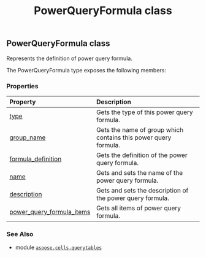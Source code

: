 ﻿---
title: PowerQueryFormula class
second_title: Aspose.Cells for Python via .NET API References
description: 
type: docs
weight: 20
url: /aspose.cells.querytables/powerqueryformula/
is_root: false
---

## PowerQueryFormula class

Represents the definition of power query formula.



The PowerQueryFormula type exposes the following members:

### Properties
| Property | Description |
| :- | :- |
| [type](/cells/python-net/aspose.cells.querytables/powerqueryformula/type) | Gets the type of this power query formula. |
| [group_name](/cells/python-net/aspose.cells.querytables/powerqueryformula/group_name) | Gets the name of group which contains this power query formula. |
| [formula_definition](/cells/python-net/aspose.cells.querytables/powerqueryformula/formula_definition) | Gets the definition of the power query formula. |
| [name](/cells/python-net/aspose.cells.querytables/powerqueryformula/name) | Gets and sets the name of the power query formula. |
| [description](/cells/python-net/aspose.cells.querytables/powerqueryformula/description) | Gets and sets the description of the power query formula. |
| [power_query_formula_items](/cells/python-net/aspose.cells.querytables/powerqueryformula/power_query_formula_items) | Gets all items of power query formula. |



### See Also
* module [`aspose.cells.querytables`](..)
